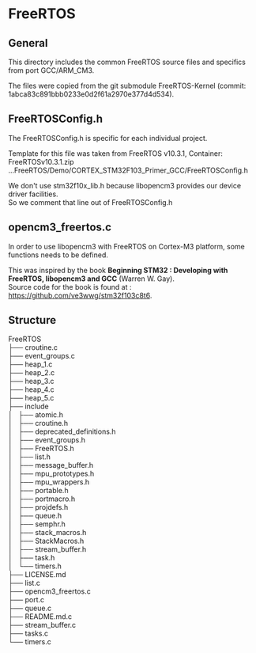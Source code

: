 # FreeRTOS

## General
This directory includes the common FreeRTOS source files and specifics from port GCC/ARM_CM3.<br/>

The files were copied from the git submodule FreeRTOS-Kernel (commit: 1abca83c891bbb0233e0d2f61a2970e377d4d534).<br/>

## FreeRTOSConfig.h
The FreeRTOSConfig.h is specific for each individual project.<br/>

Template for this file was taken from FreeRTOS v10.3.1, Container: FreeRTOSv10.3.1.zip<br/>
...FreeRTOS/Demo/CORTEX_STM32F103_Primer_GCC/FreeRTOSConfig.h<br/>

We don't use stm32f10x_lib.h because libopencm3 provides our device driver facilities.<br/>
So we comment that line out of FreeRTOSConfig.h

## opencm3_freertos.c
In order to use libopencm3 with FreeRTOS on Cortex-M3 platform, some functions needs to be defined.

This was inspired by the book __Beginning STM32 : Developing with FreeRTOS, libopencm3 and GCC__ (Warren W. Gay).<br/>
Source code for the book is found at : https://github.com/ve3wwg/stm32f103c8t6.


## Structure
FreeRTOS<br/>
├── croutine.c<br/>
├── event_groups.c<br/>
├── heap_1.c<br/>
├── heap_2.c<br/>
├── heap_3.c<br/>
├── heap_4.c<br/>
├── heap_5.c<br/>
├── include<br/>
│   ├── atomic.h<br/>
│   ├── croutine.h<br/>
│   ├── deprecated_definitions.h<br/>
│   ├── event_groups.h<br/>
│   ├── FreeRTOS.h<br/>
│   ├── list.h<br/>
│   ├── message_buffer.h<br/>
│   ├── mpu_prototypes.h<br/>
│   ├── mpu_wrappers.h<br/>
│   ├── portable.h<br/>
│   ├── portmacro.h<br/>
│   ├── projdefs.h<br/>
│   ├── queue.h<br/>
│   ├── semphr.h<br/>
│   ├── stack_macros.h<br/>
│   ├── StackMacros.h<br/>
│   ├── stream_buffer.h<br/>
│   ├── task.h<br/>
│   └── timers.h<br/>
├── LICENSE.md<br/>
├── list.c<br/>
├── opencm3_freertos.c<br/>
├── port.c<br/>
├── queue.c<br/>
├── README.md.c<br/>
├── stream_buffer.c<br/>
├── tasks.c<br/>
└── timers.c<br/>
